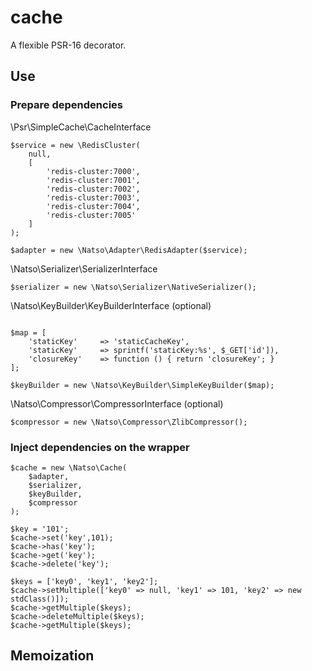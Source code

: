 # cache
A flexible PSR-16 decorator.

## Use

### Prepare dependencies
\Psr\SimpleCache\CacheInterface

```
$service = new \RedisCluster(
    null,
    [
        'redis-cluster:7000',
        'redis-cluster:7001',
        'redis-cluster:7002',
        'redis-cluster:7003',
        'redis-cluster:7004',
        'redis-cluster:7005'
    ]
);

$adapter = new \Natso\Adapter\RedisAdapter($service);
```

\Natso\Serializer\SerializerInterface
```
$serializer = new \Natso\Serializer\NativeSerializer();
``` 

\Natso\KeyBuilder\KeyBuilderInterface (optional)
```

$map = [
    'staticKey'     => 'staticCacheKey',
    'staticKey'     => sprintf('staticKey:%s', $_GET['id']),
    'closureKey'    => function () { return 'closureKey'; }
];

$keyBuilder = new \Natso\KeyBuilder\SimpleKeyBuilder($map);
``` 

\Natso\Compressor\CompressorInterface (optional)
```
$compressor = new \Natso\Compressor\ZlibCompressor();
``` 
### Inject dependencies on the wrapper
```
$cache = new \Natso\Cache(
    $adapter,
    $serializer,
    $keyBuilder,
    $compressor
);

$key = '101';
$cache->set('key',101);
$cache->has('key');
$cache->get('key');
$cache->delete('key');

$keys = ['key0', 'key1', 'key2'];
$cache->setMultiple(['key0' => null, 'key1' => 101, 'key2' => new stdClass()]);
$cache->getMultiple($keys);
$cache->deleteMultiple($keys);
$cache->getMultiple($keys);

```

## Memoization